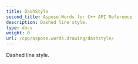 ```yaml
---
title: DashStyle
second_title: Aspose.Words for C++ API Reference
description: Dashed line style. 
type: docs
weight: 0
url: /cpp/aspose.words.drawing/dashstyle/
---
```


Dashed line style. 

